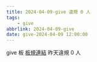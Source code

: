 ```yaml
---
title: 2024-04-09-give 違規 0 人
tags:
    - give
abbrlink: 2024-04-09-give
date: give-2024-04-09 12:00:00
---
```

give 板 [板規連結](https://www.ptt.cc/bbs/give/M.1612495900.A.C32.html)
昨天違規 0 人
